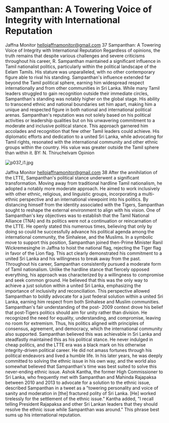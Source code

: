 # Sampanthan: A Towering Voice of Integrity with International Reputation

Jaffna Monitor
hellojaffnamonitor@gmail.com
37
Sampanthan: A Towering 
Voice of Integrity with 
International Reputation
Regardless of opinions, the truth remains that 
despite various challenges and severe criticisms 
throughout his career, R. Sampanthan 
maintained a significant influence in Tamil 
nationalist politics, particularly within the 
political landscape of the Eelam Tamils. 
His stature was unparalleled, with no other 
contemporary figure able to rival his standing.
Sampanthan's influence extended far beyond 
the Tamil political sphere, earning him 
widespread respect internationally and from 
other communities in Sri Lanka. While many 
Tamil leaders struggled to gain recognition 
outside their immediate circles, Sampanthan's 
standing was notably higher on the global 
stage. His ability to transcend ethnic and 
national boundaries set him apart, making him 
a unique and respected figure in both national 
and international political arenas.
Sampanthan's reputation was not solely 
based on his political activities or leadership 
qualities but on his unwavering commitment 
to a moderate and inclusive political stance. 
This approach garnered him accolades and 
recognition that few other Tamil leaders could 
achieve. His diplomatic efforts and dedication 
to a united Sri Lanka, while advocating for 
Tamil rights, resonated with the international 
community and other ethnic groups within 
the country. His value was greater outside the 
Tamil sphere than within it.
BY: 
N. Thiruchelvam
Opinion

![p037_i1.jpg](images_out/012_sampanthan_a_towering_voice_of_integrity_with_inte/p037_i1.jpg)

Jaffna Monitor
hellojaffnamonitor@gmail.com
38
After the annihilation of the LTTE, 
Sampanthan's political stance underwent a 
significant transformation. Moving away from 
traditional hardline Tamil nationalism, he 
adopted a notably more moderate approach. 
He aimed to work inclusively with other 
ethnic, religious, and linguistic groups, 
incorporating a multi-ethnic perspective and 
an international viewpoint into his politics. By 
distancing himself from the identity associated 
with the Tigers, Sampanthan sought to reshape 
the external environment to align with his 
vision.
One of Sampanthan's key objectives was to 
establish that the Tamil National Alliance 
(TNA) and its politics were not a continuation 
or reincarnation of the LTTE. He openly stated 
this numerous times, believing that only by 
doing so could he successfully advance his 
political agenda among the international 
community, the Sinhalese, and the Muslims.
In a symbolic move to support this position, 
Sampanthan joined then-Prime Minister 
Ranil Wickremesinghe in Jaffna to hoist the 
national flag, rejecting the Tiger flag in favor 
of the Lion flag. This act clearly demonstrated 
his commitment to a united Sri Lanka and his 
willingness to break away from the past.
Throughout his career, Sampanthan 
consistently pursued a moderate form of Tamil 
nationalism. Unlike the hardline stance that 
fiercely opposed everything, his approach was 
characterized by a willingness to compromise 
and seek common ground. He believed that 
this was the only way to achieve a just solution 
within a united Sri Lanka, emphasizing the 
importance of inclusivity and reconciliation.
This perspective allowed Sampanthan to boldly 
advocate for a just federal solution within a 
united Sri Lanka, earning him respect from 
both Sinhalese and Muslim communities. 
Sampanthan's fair understanding of the post-
2009 context drove his belief that post-Tigers 
politics should aim for unity rather than 
division. He recognized the need for equality, 
understanding, and compromise, leaving no 
room for extremism. Thus, his politics aligned 
with principles of consensus, agreement, 
and democracy, which the international 
community also supported. Sampanthan 
believed this was achievable in Sri Lanka and 
steadfastly maintained this as his political 
stance.
He never indulged in cheap politics, and the 
LTTE era was a black mark on his otherwise 
integrity-driven political career. He did not 
amass fortunes through his political endeavors 
and lived a humble life.
In his later years, he was deeply committed 
to solving the ethnic issue in his own way, 
and the world also somewhat believed that 
Sampanthan's time was best suited to solve this 
never-ending ethnic issue.
Ashok Kantha, the former High Commissioner 
to Sri Lanka, who frequently met with 
Sampanthan and Mahinda Rajapaksa between 
2010 and 2013 to advocate for a solution to 
the ethnic issue, described Sampanthan in a 
tweet as a "towering personality and voice of 
sanity and moderation in [the] fractured polity 
of Sri Lanka. [He] worked tirelessly for the 
settlement of the ethnic issue."
Kantha added, "I recall telling President 
Rajapaksa and other Sri Lankan leaders that 
they should resolve the ethnic issue while 
Sampanthan was around."
This phrase best sums up his international 
reputation.

